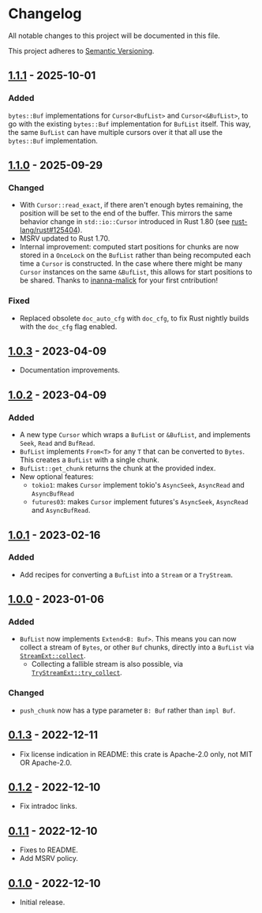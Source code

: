 # Changelog

All notable changes to this project will be documented in this file.

This project adheres to [Semantic Versioning](https://semver.org).

## [1.1.1] - 2025-10-01

### Added

`bytes::Buf` implementations for `Cursor<BufList>` and `Cursor<&BufList>`, to go with the existing `bytes::Buf` implementation for `BufList` itself. This way, the same `BufList` can have multiple cursors over it that all use the `bytes::Buf` implementation.

## [1.1.0] - 2025-09-29

### Changed

- With `Cursor::read_exact`, if there aren't enough bytes remaining, the position will be set to the end of the buffer. This mirrors the same behavior change in `std::io::Cursor` introduced in Rust 1.80 (see [rust-lang/rust#125404]).
- MSRV updated to Rust 1.70.
- Internal improvement: computed start positions for chunks are now stored in a `OnceLock` on the `BufList` rather than being recomputed each time a `Cursor` is constructed. In the case where there might be many `Cursor` instances on the same `&BufList`, this allows for start positions to be shared. Thanks to [inanna-malick](https://github.com/inanna-malick) for your first cntribution!

### Fixed

- Replaced obsolete `doc_auto_cfg` with `doc_cfg`, to fix Rust nightly builds with the `doc_cfg` flag enabled.

[rust-lang/rust#125404]: https://github.com/rust-lang/rust/pull/125404

## [1.0.3] - 2023-04-09

- Documentation improvements.

## [1.0.2] - 2023-04-09

### Added

- A new type `Cursor` which wraps a `BufList` or `&BufList`, and implements `Seek`, `Read` and `BufRead`.
- `BufList` implements `From<T>` for any `T` that can be converted to `Bytes`. This creates a
  `BufList` with a single chunk.
- `BufList::get_chunk` returns the chunk at the provided index.
- New optional features:
  - `tokio1`: makes `Cursor` implement tokio's `AsyncSeek`, `AsyncRead` and `AsyncBufRead`
  - `futures03`: makes `Cursor` implement futures's `AsyncSeek`, `AsyncRead` and `AsyncBufRead`.

## [1.0.1] - 2023-02-16

### Added

- Add recipes for converting a `BufList` into a `Stream` or a `TryStream`.

## [1.0.0] - 2023-01-06

### Added

- `BufList` now implements `Extend<B: Buf>`. This means you can now collect a stream of `Bytes`, or other `Buf` chunks, directly into a `BufList` via [`StreamExt::collect`](https://docs.rs/futures/latest/futures/stream/trait.StreamExt.html#method.collect).
  - Collecting a fallible stream is also possible, via [`TryStreamExt::try_collect`](https://docs.rs/futures/latest/futures/stream/trait.TryStreamExt.html#method.try_collect).

### Changed

- `push_chunk` now has a type parameter `B: Buf` rather than `impl Buf`.

## [0.1.3] - 2022-12-11

- Fix license indication in README: this crate is Apache-2.0 only, not MIT OR Apache-2.0.

## [0.1.2] - 2022-12-10

- Fix intradoc links.

## [0.1.1] - 2022-12-10

- Fixes to README.
- Add MSRV policy.

## [0.1.0] - 2022-12-10

- Initial release.

[1.1.1]: https://github.com/sunshowers-code/buf-list/releases/tag/1.1.1
[1.1.0]: https://github.com/sunshowers-code/buf-list/releases/tag/1.1.0
[1.0.3]: https://github.com/sunshowers-code/buf-list/releases/tag/1.0.3
[1.0.2]: https://github.com/sunshowers-code/buf-list/releases/tag/1.0.2
[1.0.1]: https://github.com/sunshowers-code/buf-list/releases/tag/1.0.1
[1.0.0]: https://github.com/sunshowers-code/buf-list/releases/tag/1.0.0
[0.1.3]: https://github.com/sunshowers-code/buf-list/releases/tag/0.1.3
[0.1.2]: https://github.com/sunshowers-code/buf-list/releases/tag/0.1.2
[0.1.1]: https://github.com/sunshowers-code/buf-list/releases/tag/0.1.1
[0.1.0]: https://github.com/sunshowers-code/buf-list/releases/tag/0.1.0
